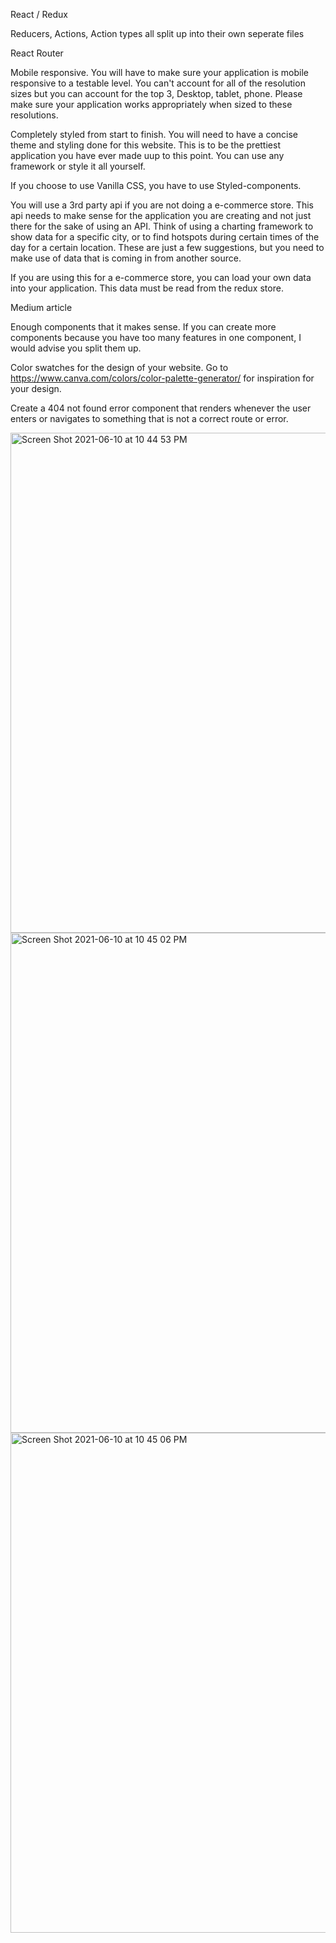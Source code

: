 React / Redux

Reducers, Actions, Action types all split up into their own seperate files

React Router

Mobile responsive. You will have to make sure your application is mobile responsive to a testable level. You can't account for all of the resolution sizes but you can account for the top 3, Desktop, tablet, phone. Please make sure your application works appropriately when sized to these resolutions.

Completely styled from start to finish. You will need to have a concise theme and styling done for this website. This is to be the prettiest application you have ever made uup to this point. You can use any framework or style it all yourself.

If you choose to use Vanilla CSS, you have to use Styled-components.

You will use a 3rd party api if you are not doing a e-commerce store. This api needs to make sense for the application you are creating and not just there for the sake of using an API. Think of using a charting framework to show data for a specific city, or to find hotspots during certain times of the day for a certain location. These are just a few suggestions, but you need to make use of data that is coming in from another source.

If you are using this for a e-commerce store, you can load your own data into your application. This data must be read from the redux store.

Medium article

Enough components that it makes sense. If you can create more components because you have too many features in one component, I would advise you split them up.

Color swatches for the design of your website. Go to https://www.canva.com/colors/color-palette-generator/ for inspiration for your design.

Create a 404 not found error component that renders whenever the user enters or navigates to something that is not a correct route or error.


<img width="800" alt="Screen Shot 2021-06-10 at 10 44 53 PM" src="https://user-images.githubusercontent.com/71455657/121623393-9b2a7980-ca3d-11eb-9e71-89333c884221.png">

<img width="800" alt="Screen Shot 2021-06-10 at 10 45 02 PM" src="https://user-images.githubusercontent.com/71455657/121623399-9e256a00-ca3d-11eb-9169-ad48812efb43.png">

<img width="800" alt="Screen Shot 2021-06-10 at 10 45 06 PM" src="https://user-images.githubusercontent.com/71455657/121623403-a087c400-ca3d-11eb-9257-dd648bf1ac22.png">
